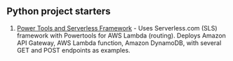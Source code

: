 ## Python project starters

1. [Power Tools and Serverless Framework](powertools-sls/README.md) - Uses Serverless.com (SLS) framework with Powertools for AWS Lambda (routing). Deploys Amazon API Gateway, AWS Lambda function, Amazon DynamoDB, with several GET and POST endpoints as examples.